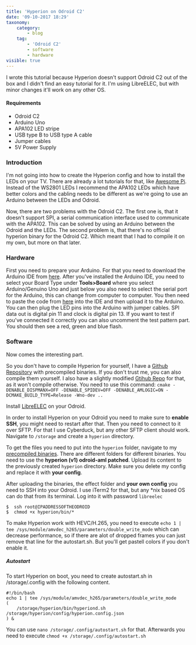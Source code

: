 ```yaml
---
title: 'Hyperion on Odroid C2'
date: '09-10-2017 18:29'
taxonomy:
    category:
        - blog
    tag:
        - 'Odroid C2'
        - software
        - hardware
visible: true
---
```


I wrote this tutorial because Hyperion doesn't support Odroid C2 out of the box and I didn't find an easy tutorial for it. I'm using LibreELEC, but with minor changes it'll work on any other OS.
#### Requirements
- Odroid C2
- Arduino Uno
- APA102 LED stripe
- USB type B to USB type A cable
- Jumper cables
- 5V Power Supply

### Introduction
I'm not going into how to create the Hyperion config and how to install the LEDs on your TV. There are already a lot tutorials for that, like [Awesome Pi](http://awesomepi.com/diy-breath-taking-ambilight-for-your-own-tv-raspberry-pi-2-tutorial-part-1/). Instead of the WS2801 LEDs I recommend the APA102 LEDs which have better colors and the cabling needs to be different as we're going to use an Arduino between the LEDs and Odroid.

Now, there are two problems with the Odroid C2. The first one is, that it doesn't support SPI, a serial communication interface used to communicate with the APA102. This can be solved by using an Arduino between the Odroid and the LEDs.
The second problem is, that there's no official hyperion binary for the Odroid C2. Which meant that I had to compile it on my own, but more on that later.

### Hardware
First you need to prepare your Arduino. For that you need to download the Arduino IDE from [here](https://www.arduino.cc/en/Main/Software).
After you've installed the Arduino IDE, you need to select your Board Type under **Tools>Board** where you select Arduino/Genuino Uno and just below you also need to select the serial port for the Arduino, this can change from computer to computer.
You then need to paste the code from [here](https://raw.githubusercontent.com/hyperion-project/hyperion/master/dependencies/LightberryHDUSBAPA1021.1/LightberryHDUSBAPA1021.1.ino) into the IDE and then upload it to the Arduino.
You can then plug the LED pins into the Arduino with jumper cables. SPI data out is digital pin 11 and clock is digital pin 13. If you want to test if you've connected it correctly you can also uncomment the test pattern part. You should then see a red, green and blue flash.

### Software
Now comes the interesting part. 

So you don't have to compile Hyperion for yourself, I have a [Github Repository](https://github.com/Starbix/hyperion-files) with precompiled binaries. If you don't trust me, you can also compile them yourself. I also have a slightly modified [Gtihub Repo](https://github.com/Starbix/hyperion) for that, as it won't compile otherwise. You need to use this command: ``cmake -DENABLE_DISPMANX=OFF -DENABLE_SPIDEV=OFF -DENABLE_AMLOGIC=ON -DCMAKE_BUILD_TYPE=Release -Wno-dev ..``

Install [LibreELEC](https://libreelec.tv) on your Odroid.

In order to install Hyperion on your Odroid you need to make sure to **enable SSH**, you might need to restart after that. Then you need to connect to it over SFTP. For that I use Cyberduck, but any other SFTP client should work. Navigate to `/storage` and create a `hyperion` directory.

To get the files you need to put into the `hyperion` folder, navigate to my [precompiled binaries](https://github.com/Starbix/hyperion-files). There are different folders for different binaries. You need to use the **hyperion (v1) odroid-aml patched**. Upload its content to the previously created `hyperion` directory. Make sure you delete my config and replace it with **your config**.


After uploading the binaries, the effect folder and **your own config** you need to SSH into your Odroid. I use iTerm2 for that, but any \*nix based OS can do that from its terminal. Log into it with password `libreelec`
```
$  ssh root@IPADDRESSOFTHEODROID
$  chmod +x hyperion/bin/*
``` 

To make Hyperion work with HEVC/H.265, you need to execute `echo 1 | tee /sys/module/amvdec_h265/parameters/double_write_mode` which can decrease performance, so if there are alot of dropped frames you can just remove that line for the autostart.sh. But you'll get pastell colors if you don't enable it.
##### Autostart
To start Hyperion on boot, you need to create autostart.sh in /storage/.config with the following content.
```
#!/bin/bash
echo 1 | tee /sys/module/amvdec_h265/parameters/double_write_mode
(
	/storage/hyperion/bin/hyperiond.sh /storage/hyperion/config/hyperion.config.json
) &
```
You can use `nano /storage/.config/autostart.sh` for that. Afterwards you need to execute `chmod +x /storage/.config/autostart.sh`